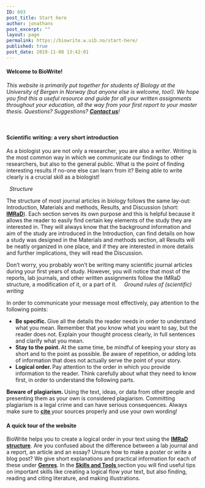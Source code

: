 ```yaml
---
ID: 693
post_title: Start here
author: jonathans
post_excerpt: ""
layout: page
permalink: https://biowrite.w.uib.no/start-here/
published: true
post_date: 2019-11-08 13:42:01
---
```

<h4>Welcome to BioWrite!</h4>
<i><span style="font-weight: 400">This website is primarily put together for students of Biology at the University of Bergen in Norway (but anyone else is welcome, too!). We hope you find this a useful resource and guide for all your written assignments throughout your education, all the way from your first report to your master thesis. Questions? Suggestions? </span></i><a href="http://biowrite.w.uib.no/feedback/"><b><i>Contact us</i></b></a><i><span style="font-weight: 400">!</span></i>

&nbsp;

<h4>Scientific writing: a very short introduction</h4>
<span style="font-weight: 400">As a biologist you are not only a researcher, you are also a </span><i><span style="font-weight: 400">writer</span></i><span style="font-weight: 400">. Writing is the most common way in which we communicate our findings to other researchers, but also to the general public. What is the point of finding interesting results if no-one else can learn from it? Being able to write clearly is a crucial skill as a biologist!</span>

&nbsp;
<i><span style="font-weight: 400">Structure</span></i>

<span style="font-weight: 400">The structure of most journal articles in biology follows the same lay-out: Introduction, Materials and methods, Results, and Discussion (short: </span><a href="http://biowrite.w.uib.no/structure-imrad/"><b>IMRaD</b></a><span style="font-weight: 400">). Each section serves its own purpose and this is helpful because it allows the reader to easily find certain key elements of the study they are interested in. They will always know that the background information and aim of the study are introduced in the Introduction, can find details on how a study was designed in the Materials and methods section, all Results will be neatly organized in one place, and if they are interested in more details and further implications, they will read the Discussion. </span>

<span style="font-weight: 400">Don’t worry, you probably won’t be writing many scientific journal articles during your first years of study. However, you will notice that most of the reports, lab journals, and other written assignments follow the IMRaD structure, a modification of it, or a part of it.  </span>
&nbsp;
<i><span style="font-weight: 400">Ground rules of (scientific) writing</span></i>

<span style="font-weight: 400">In order to communicate your message most effectively, pay attention to the following points:</span>
<ul>
 	<li style="font-weight: 400"><b>Be specific. </b><span style="font-weight: 400">Give all the details the reader needs in order to understand what you mean. Remember that </span><i><span style="font-weight: 400">you </span></i><span style="font-weight: 400">know what you want to say, but the reader does not. Explain your thought process clearly, in full sentences and clarify what you mean.</span></li>
 	<li style="font-weight: 400"><b>Stay to the point. </b><span style="font-weight: 400">At the same time, be mindful of keeping your story as short and to the point as possible. Be aware of repetition, or adding lots of information that does not actually serve the point of your story.</span></li>
 	<li style="font-weight: 400"><b>Logical order. </b><span style="font-weight: 400">Pay attention to the order in which you provide information to the reader. Think carefully about what they need to know first, in order to understand the following parts.</span></li>
</ul>
<b>Beware of plagiarism. </b><span style="font-weight: 400">Using the text, ideas, or data from other people and presenting them as your own is considered plagiarism. Committing plagiarism is a legal crime and can have serious consequences. Always make sure to </span><a href="https://biowrite.w.uib.no/how-to-read/#citing-literature"><b>cite </b></a><span style="font-weight: 400">your sources properly and use your own wording!</span>
&nbsp;

<h4>A quick tour of the website</h4>

<span style="font-weight: 400">BioWrite helps you to create a logical order in your text using the </span><a href="http://biowrite.w.uib.no/structure-imrad/"><b>IMRaD structure</b></a><span style="font-weight: 400">. Are you confused about the difference between a lab journal and a report, an article and an essay? Unsure how to make a poster or write a blog post? We give short explanations and practical information for each of these under </span><a href="http://biowrite.w.uib.no/genres/"><b>Genres</b></a><span style="font-weight: 400">. In the </span><a href="http://biowrite.w.uib.no/skills-and-tools/"><b>Skills and Tools </b></a><span style="font-weight: 400">section you will find useful tips on important skills like creating a logical flow your text, but also finding, reading and citing literature, and making illustrations. </span><b></b>

&nbsp;